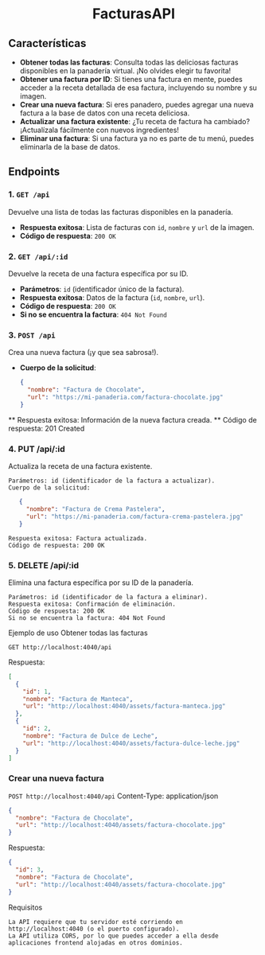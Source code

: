 <h1 align="center">FacturasAPI</h1>

## Características

- **Obtener todas las facturas**: Consulta todas las deliciosas facturas disponibles en la panadería virtual. ¡No olvides elegir tu favorita!
- **Obtener una factura por ID**: Si tienes una factura en mente, puedes acceder a la receta detallada de esa factura, incluyendo su nombre y su imagen.
- **Crear una nueva factura**: Si eres panadero, puedes agregar una nueva factura a la base de datos con una receta deliciosa.
- **Actualizar una factura existente**: ¿Tu receta de factura ha cambiado? ¡Actualízala fácilmente con nuevos ingredientes!
- **Eliminar una factura**: Si una factura ya no es parte de tu menú, puedes eliminarla de la base de datos.

## Endpoints

### 1. `GET /api`
Devuelve una lista de todas las facturas disponibles en la panadería.
- **Respuesta exitosa**: Lista de facturas con `id`, `nombre` y `url` de la imagen.
- **Código de respuesta**: `200 OK`

### 2. `GET /api/:id`
Devuelve la receta de una factura específica por su ID.
- **Parámetros**: `id` (identificador único de la factura).
- **Respuesta exitosa**: Datos de la factura (`id`, `nombre`, `url`).
- **Código de respuesta**: `200 OK`
- **Si no se encuentra la factura**: `404 Not Found`

### 3. `POST /api`
Crea una nueva factura (¡y que sea sabrosa!).
- **Cuerpo de la solicitud**:  
  ```json
  {
    "nombre": "Factura de Chocolate",
    "url": "https://mi-panaderia.com/factura-chocolate.jpg"
  }
  ```
 ** Respuesta exitosa: Información de la nueva factura creada.
 ** Código de respuesta: 201 Created

### 4. PUT /api/:id

Actualiza la receta de una factura existente.

    Parámetros: id (identificador de la factura a actualizar).
    Cuerpo de la solicitud:
 ```json
    {
      "nombre": "Factura de Crema Pastelera",
      "url": "https://mi-panaderia.com/factura-crema-pastelera.jpg"
    }
```
    Respuesta exitosa: Factura actualizada.
    Código de respuesta: 200 OK

### 5. DELETE /api/:id

Elimina una factura específica por su ID de la panadería.

    Parámetros: id (identificador de la factura a eliminar).
    Respuesta exitosa: Confirmación de eliminación.
    Código de respuesta: 200 OK
    Si no se encuentra la factura: 404 Not Found

Ejemplo de uso
Obtener todas las facturas

`GET http://localhost:4040/api`

Respuesta:

```json
[
  {
    "id": 1,
    "nombre": "Factura de Manteca",
    "url": "http://localhost:4040/assets/factura-manteca.jpg"
  },
  {
    "id": 2,
    "nombre": "Factura de Dulce de Leche",
    "url": "http://localhost:4040/assets/factura-dulce-leche.jpg"
  }
]
```
### Crear una nueva factura

`POST http://localhost:4040/api`
Content-Type: application/json

```json
{
  "nombre": "Factura de Chocolate",
  "url": "http://localhost:4040/assets/factura-chocolate.jpg"
}
```
Respuesta:

```json
{
  "id": 3,
  "nombre": "Factura de Chocolate",
  "url": "http://localhost:4040/assets/factura-chocolate.jpg"
}
```

Requisitos

    La API requiere que tu servidor esté corriendo en http://localhost:4040 (o el puerto configurado).
    La API utiliza CORS, por lo que puedes acceder a ella desde aplicaciones frontend alojadas en otros dominios.
